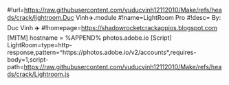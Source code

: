 #!url=https://raw.githubusercontent.com/vuducvinh12112010/Make/refs/heads/crack/lightroom.Duc 
Vinh✈️.module
#!name=LightRoom Pro#!desc= By: Duc Vinh ✈️
#!homepage=https://shadowrocketcrackappios.blogspot.com[MITM]hostname = %APPEND% photos.adobe.io
[Script]LightRoom=type=http-response,pattern=^https:\/\/photos\.adobe\.io\/v2\/accounts*,requires-body=1,script-path=https://raw.githubusercontent.com/vuducvinh12112010/Make/refs/heads/crack/Lightroom.js
